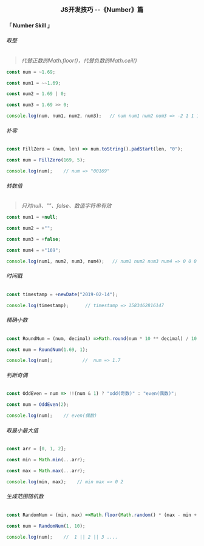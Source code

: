 <h3 align='center'>JS开发技巧 --《Number》篇</h3>

#### 「 Number Skill 」

###### 取整

> *代替正数的Math.floor()，代替负数的Math.ceil()*

```js
const num = ~1.69;

const num1 = ~~1.69;

const num2 = 1.69 | 0;

const num3 = 1.69 >> 0;

console.log(num, num1, num2, num3);   // num num1 num2 num3 => -2 1 1 1
```

###### 补零

```js
const FillZero = (num, len) => num.toString().padStart(len, "0");

const num = FillZero(169, 5);

console.log(num);    // num => "00169"
```

###### 转数值

> *只对null、""、false、数值字符串有效*

```js
const num1 = +null;

const num2 = +"";

const num3 = +false;

const num4 = +"169";

console.log(num1, num2, num3, num4);   // num1 num2 num3 num4 => 0 0 0 169
```

###### 时间戳

```js
const timestamp = +newDate("2019-02-14");

console.log(timestamp);      // timestamp => 1583462816147
```

###### 精确小数

```js
const RoundNum = (num, decimal) =>Math.round(num * 10 ** decimal) / 10 ** decimal;

const num = RoundNum(1.69, 1);

console.log(num);           //  num => 1.7
```

###### 判断奇偶

```js
const OddEven = num => !!(num & 1) ? "odd(奇数)" : "even(偶数)";

const num = OddEven(2);

console.log(num);    // even(偶数)
```

###### 取最小最大值

```js
const arr = [0, 1, 2];

const min = Math.min(...arr); 

const max = Math.max(...arr);

console.log(min, max);    // min max => 0 2
```

###### 生成范围随机数

```js
const RandomNum = (min, max) =>Math.floor(Math.random() * (max - min + 1)) + min;

const num = RandomNum(1, 10);

console.log(num);    //  1 || 2 || 3 ....
```